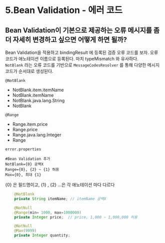 # 5.Bean Validation - 에러 코드

## Bean Validation이 기본으로 제공하는 오류 메시지를 좀 더 자세히 변경하고 싶으면 어떻게 하면 될까?
Bean Validation을 적용하고 bindingResult 에 등록된 검증 오류 코드를 보자.
오류 코드가 애노테이션 이름으로 등록된다. 마치 typeMismatch 와 유사하다.  
`NotBlank` 라는 오류 코드를 기반으로 `MessageCodesResolver` 를 통해 다양한 메시지 코드가 순서대로
생성된다.

`@NotBlank`
- NotBlank.item.itemName
- NotBlank.itemName
- NotBlank.java.lang.String
- NotBlank

`@Range`
- Range.item.price
- Range.price
- Range.java.lang.Integer
- Range


`error.properties`
```properties
#Bean Validation 추가
NotBlank={0} 공백X 
Range={0}, {2} ~ {1} 허용
Max={0}, 최대 {1}
```
{0} 은 필드명이고, {1} , {2} ...은 각 애노테이션 마다 다르다

```java
    @NotBlank
    private String itemName; // itemName 공백X

    @NotNull
    @Range(min= 1000, max=1000000)
    private Integer price;  // price, 1,000 ~ 1,000,000 허용

    @NotNull
    @Max(9999)
    private Integer quantity;
```


